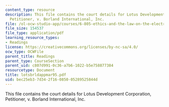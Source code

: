 ```yaml
---
content_type: resource
description: This file contains the court details for Lotus Development Corporation,
  Petitioner, v. Borland International, Inc.
file: /ol-ocw-studio-app/courses/6-805-ethics-and-the-law-on-the-electronic-frontier-fall-2005/bec25eb37d342f16085005289525844d_lotsbrldappmar95.pdf
file_size: 154537
file_type: application/pdf
learning_resource_types:
- Readings
license: https://creativecommons.org/licenses/by-nc-sa/4.0/
ocw_type: OCWFile
parent_title: Readings
parent_type: CourseSection
parent_uid: c807d991-0c36-a7b6-1022-b5e758877384
resourcetype: Document
title: lotsbrldappmar95.pdf
uid: bec25eb3-7d34-2f16-0850-05289525844d
---
```

This file contains the court details for Lotus Development Corporation, Petitioner, v. Borland International, Inc.